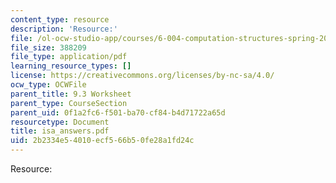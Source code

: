 ```yaml
---
content_type: resource
description: 'Resource:'
file: /ol-ocw-studio-app/courses/6-004-computation-structures-spring-2017/2b2334e54010ecf566b50fe28a1fd24c_isa_answers.pdf
file_size: 388209
file_type: application/pdf
learning_resource_types: []
license: https://creativecommons.org/licenses/by-nc-sa/4.0/
ocw_type: OCWFile
parent_title: 9.3 Worksheet
parent_type: CourseSection
parent_uid: 0f1a2fc6-f501-ba70-cf84-b4d71722a65d
resourcetype: Document
title: isa_answers.pdf
uid: 2b2334e5-4010-ecf5-66b5-0fe28a1fd24c
---
```

Resource: